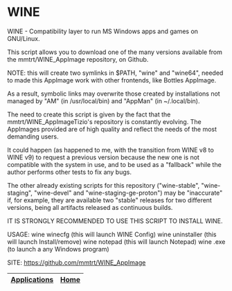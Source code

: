 # WINE

 WINE - Compatibility layer to run MS Windows apps and games on GNU/Linux.
 
 This script allows you to download one of the many versions available from the
 mmtrt/WINE_AppImage repository, on Github.
 
 NOTE: this will create two symlinks in $PATH, "wine" and "wine64", needed to
 made this AppImage work with other frontends, like Bottles AppImage.
 
 As a result, symbolic links may overwrite those created by installations not 
 managed by "AM" (in /usr/local/bin) and "AppMan" (in ~/.local/bin).
 
 The need to create this script is given by the fact that the 
 mmtrt/WINE_AppImageTizio's repository is constantly evolving. The AppImages 
 provided are of high quality and reflect the needs of the most demanding 
 users.
 
 It could happen (as happened to me, with the transition from WINE v8 to WINE
 v9) to request a previous version because the new one is not compatible with
 the system in use, and to be used as a "fallback" while the author performs
 other tests to fix any bugs.
 
 The other already existing scripts for this repository ("wine-stable", 
 "wine-staging", "wine-devel" and "wine-staging-ge-proton") may be "inaccurate"
 if, for example, they are available two "stable" releases for two different
 versions, being all artifacts released as continuous builds.
 
 IT IS STRONGLY RECOMMENDED TO USE THIS SCRIPT TO INSTALL WINE.
 
 USAGE: wine winecfg (this will launch WINE Config)
        wine uninstaller (this will launch Install/remove)
        wine notepad (this will launch Notepad)
        wine <program>.exe (to launch a any Windows program)

 SITE: https://github.com/mmtrt/WINE_AppImage

 | [Applications](https://portable-linux-apps.github.io/apps.html) | [Home](https://portable-linux-apps.github.io)
 | --- | --- |
